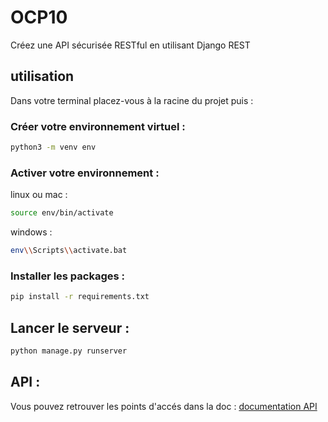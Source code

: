 # OCP10

Créez une API sécurisée RESTful en utilisant Django REST

## utilisation

Dans votre terminal placez-vous à la racine du projet puis :

### Créer votre environnement virtuel :


```bash
python3 -m venv env
```

### Activer votre environnement :

linux ou mac :
```bash
source env/bin/activate
```

windows :

```bash
env\\Scripts\\activate.bat
```

### Installer les packages :

```bash
pip install -r requirements.txt
```

## Lancer le serveur :

```bash
python manage.py runserver
```

## API :

Vous pouvez retrouver les points d'accés dans la doc :
[documentation API](https://documenter.getpostman.com/view/15931927/2s93CHuvQ9)
